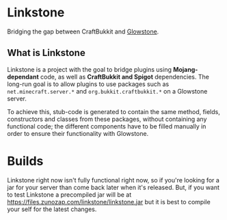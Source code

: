 # Linkstone
Bridging the gap between CraftBukkit and [Glowstone](https://glowstone.net).

## What is Linkstone
Linkstone is a project with the goal to bridge plugins using **Mojang-dependant** code, as well as **CraftBukkit and Spigot** dependencies. The long-run goal is to allow plugins to use packages such as `net.minecraft.server.*` and `org.bukkit.craftbukkit.*` on a Glowstone server.

To achieve this, stub-code is generated to contain the same method, fields, constructors and classes from these packages, without containing any functional code; the different components have to be filled manually in order to ensure their functionality with Glowstone.

# Builds
Linkstone right now isn't fully functional right now, so if you're looking for a jar for your server than come back later when it's released.
But, if you want to test Linkstone a precompiled jar will be at https://files.zunozap.com/linkstone/linkstone.jar but it is best to compile your self for the latest changes.